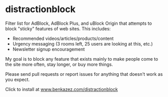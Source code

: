 # distractionblock

Filter list for AdBlock, AdBlock Plus, and uBlock Origin that attempts to block "sticky" features of web sites. This includes:

* Recommended videos/articles/products/content
* Urgency messaging (3 rooms left, 25 users are looking at this, etc.)
* Newsletter signup encouragement

My goal is to block any feature that exists mainly to make people come to the site more often, stay longer, or buy more things.

Please send pull requests or report issues for anything that doesn't work as you expect.

Click to install at www.benkazez.com/distractionblock
